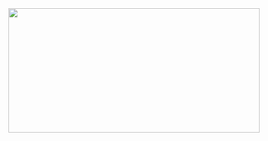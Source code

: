 
<img src="https://www.icegif.com/wp-content/uploads/2022/12/icegif-286.gif" width="100%" height="250"/>
